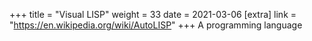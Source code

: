 +++
title = "Visual LISP"
weight = 33
date = 2021-03-06
[extra]
link = "https://en.wikipedia.org/wiki/AutoLISP"
+++
A programming language

